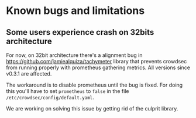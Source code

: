 # Known bugs and limitations

## Some users experience crash on 32bits architecture

For now, on 32bit architecture there's a alignment bug in
https://github.com/jamiealquiza/tachymeter library that prevents
crowdsec from running properly with prometheus gathering metrics.
All versions since v0.3.1 are affected.

The workaround is to disable prometheus until the bug is fixed.  For
doing this you'll have to set `prometheus` to `false` in the file
`/etc/crowdsec/config/default.yaml`.

We are working on solving this issue by getting rid of the culprit
library.
